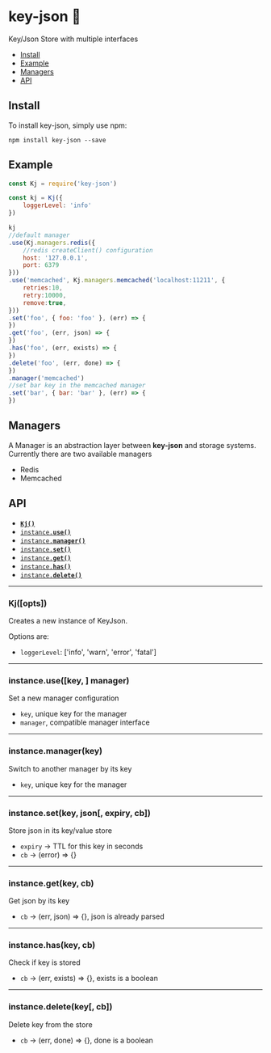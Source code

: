 # key-json :honeybee:

Key/Json Store with multiple interfaces

* [Install](#install)
* [Example](#example)
* [Managers](#managers)
* [API](#api)

<a name="install"></a>
## Install

To install key-json, simply use npm:

```
npm install key-json --save
```

<a name="example"></a>
## Example

```javascript
const Kj = require('key-json')

const kj = Kj({
	loggerLevel: 'info'
})

kj
//default manager
.use(Kj.managers.redis({
	//redis createClient() configuration
	host: '127.0.0.1',
	port: 6379
}))
.use('memcached', Kj.managers.memcached('localhost:11211', {
	retries:10,
	retry:10000,
	remove:true,
}))
.set('foo', { foo: 'foo' }, (err) => {
})
.get('foo', (err, json) => {
})
.has('foo', (err, exists) => {
})
.delete('foo', (err, done) => {
})
.manager('memcached')
//set bar key in the memcached manager
.set('bar', { bar: 'bar' }, (err) => {
})
```

<a name="managers"></a>
## Managers

A Manager is an abstraction layer between **key-json** and storage systems. Currently there are two available managers

* Redis
* Memcached

<a name="api"></a>
## API

  * <a href="#constructor"><code><b>Kj()</b></code></a>
  * <a href="#use"><code>instance.<b>use()</b></code></a>
  * <a href="#manager"><code>instance.<b>manager()</b></code></a>
  * <a href="#set"><code>instance.<b>set()</b></code></a>
  * <a href="#get"><code>instance.<b>get()</b></code></a>
  * <a href="#has"><code>instance.<b>has()</b></code></a>
  * <a href="#delete"><code>instance.<b>delete()</b></code></a>

-------------------------------------------------------
<a name="constructor"></a>
### Kj([opts])

Creates a new instance of KeyJson.

Options are:

* `loggerLevel`: ['info', 'warn', 'error', 'fatal']

-------------------------------------------------------
<a name="use"></a>
### instance.use([key, ] manager)

Set a new manager configuration

* `key`, unique key for the manager
* `manager`, compatible manager interface

-------------------------------------------------------
<a name="manager"></a>
### instance.manager(key)

Switch to another manager by its key

* `key`, unique key for the manager

-------------------------------------------------------
<a name="set"></a>
### instance.set(key, json[, expiry, cb])

Store json in its key/value store

* `expiry` -> TTL for this key in seconds
* `cb` -> (error) => {}

-------------------------------------------------------
<a name="get"></a>
### instance.get(key, cb)

Get json by its key

* `cb` -> (err, json) => {}, json is already parsed

-------------------------------------------------------
<a name="has"></a>
### instance.has(key, cb)

Check if key is stored

* `cb` -> (err, exists) => {}, exists is a boolean

-------------------------------------------------------
<a name="delete"></a>
### instance.delete(key[, cb])

Delete key from the store

* `cb` -> (err, done) => {}, done is a boolean
